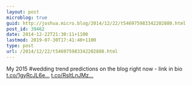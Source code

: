 ```yaml
---
layout: post
microblog: true
guid: http://joshua.micro.blog/2014/12/22/t546975983342202880.html
post_id: 39462
date: 2014-12-22T21:30:11+1100
lastmod: 2019-07-30T17:41:40+1100
type: post
url: /2014/12/22/t546975983342202880.html
---
```

My 2015 #wedding trend predictions on the blog right now - link in bio [t.co/1gyRcJL6e...](http://t.co/1gyRcJL6ed) [t.co/RsltLnJMz...](http://t.co/RsltLnJMza)
